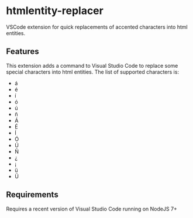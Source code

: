 # htmlentity-replacer

VSCode extension for quick replacements of accented characters into html entities.

## Features

This extension adds a command to Visual Studio Code to replace some special characters into html entities. The list of supported characters is:
- &aacute;
- &eacute;
- &iacute;
- &oacute;
- &uacute;
- &ntilde;
- &Aacute;
- &Eacute;
- &Iacute;
- &Oacute;
- &Uacute;
- &Ntilde;
- &iquest;
- &iexcl;
- &uuml;
- &Uuml;

## Requirements

Requires a recent version of Visual Studio Code running on NodeJS 7+
